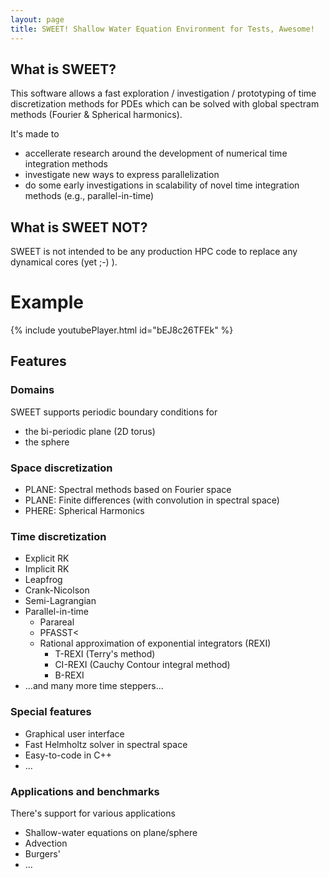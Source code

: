 ```yaml
---
layout: page
title: SWEET! Shallow Water Equation Environment for Tests, Awesome!
---
```


## What is SWEET?

This software allows a fast exploration / investigation / prototyping of time discretization methods for PDEs which can be solved with global spectram methods (Fourier & Spherical harmonics).

It's made to
 * accellerate research around the development of numerical time integration methods
 * investigate new ways to express parallelization
 * do some early investigations in scalability of novel time integration methods (e.g., parallel-in-time)


## What is SWEET NOT?

SWEET is not intended to be any production HPC code to replace any dynamical cores (yet ;-) ).


# Example
{% include youtubePlayer.html id="bEJ8c26TFEk" %}

## Features

### Domains
SWEET supports periodic boundary conditions for
 * the bi-periodic plane (2D torus)
 * the sphere

### Space discretization</h3>

 * PLANE: Spectral methods based on Fourier space
 * PLANE: Finite differences (with convolution in spectral space)
 * PHERE: Spherical Harmonics

### Time discretization

 * Explicit RK
 * Implicit RK
 * Leapfrog
 * Crank-Nicolson
 * Semi-Lagrangian
 * Parallel-in-time
   * Parareal
   * PFASST<
   * Rational approximation of exponential integrators (REXI)
     * T-REXI (Terry's method)
     * CI-REXI (Cauchy Contour integral method)
     * B-REXI 
 * ...and many more time steppers...


### Special features
 * Graphical user interface
 * Fast Helmholtz solver in spectral space
 * Easy-to-code in C++
 * ...

### Applications and benchmarks

There's support for various applications

 * Shallow-water equations on plane/sphere
 * Advection
 * Burgers'
 * ...

